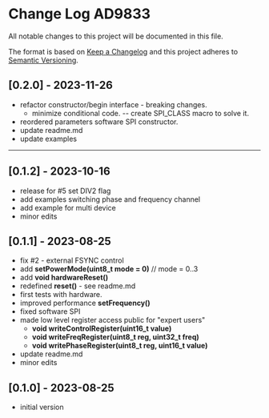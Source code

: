 # Change Log AD9833

All notable changes to this project will be documented in this file.

The format is based on [Keep a Changelog](http://keepachangelog.com/)
and this project adheres to [Semantic Versioning](http://semver.org/).


## [0.2.0] - 2023-11-26
- refactor constructor/begin interface - breaking changes.
  - minimize conditional code. -- create SPI_CLASS macro to solve it.
- reordered parameters software SPI constructor.
- update readme.md
- update examples

----

## [0.1.2] - 2023-10-16
- release for #5 set DIV2 flag
- add examples switching phase and frequency channel
- add example for multi device
- minor edits

## [0.1.1] - 2023-08-25
- fix #2 - external FSYNC control
- add **setPowerMode(uint8_t mode = 0)**  //  mode = 0..3
- add **void hardwareReset()**
- redefined **reset()** - see readme.md
- first tests with hardware.
- improved performance **setFrequency()**
- fixed software SPI
- made low level register access public for "expert users"
  - **void writeControlRegister(uint16_t value)**
  - **void writeFreqRegister(uint8_t reg, uint32_t freq)**
  - **void writePhaseRegister(uint8_t reg, uint16_t value)**
- update readme.md
- minor edits

## [0.1.0] - 2023-08-25
- initial version

